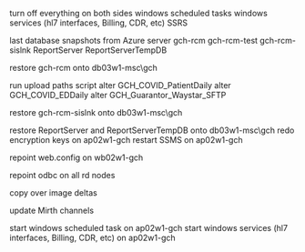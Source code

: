 turn off everything on both sides
windows scheduled tasks
windows services (hl7 interfaces, Billing, CDR, etc)
SSRS

last database snapshots from Azure server
gch-rcm
gch-rcm-test
gch-rcm-sislnk
ReportServer
ReportServerTempDB

restore gch-rcm onto db03w1-msc\gch

run upload paths script
alter GCH_COVID_PatientDaily
alter GCH_COVID_EDDaily
alter GCH_Guarantor_Waystar_SFTP

restore gch-rcm-sislnk onto db03w1-msc\gch

restore ReportServer and ReportServerTempDB onto db03w1-msc\gch
redo encryption keys on ap02w1-gch
restart SSMS on ap02w1-gch

repoint web.config on wb02w1-gch

repoint odbc on all rd nodes

copy over image deltas

update Mirth channels

start windows scheduled task on ap02w1-gch
start windows services (hl7 interfaces, Billing, CDR, etc) on ap02w1-gch
